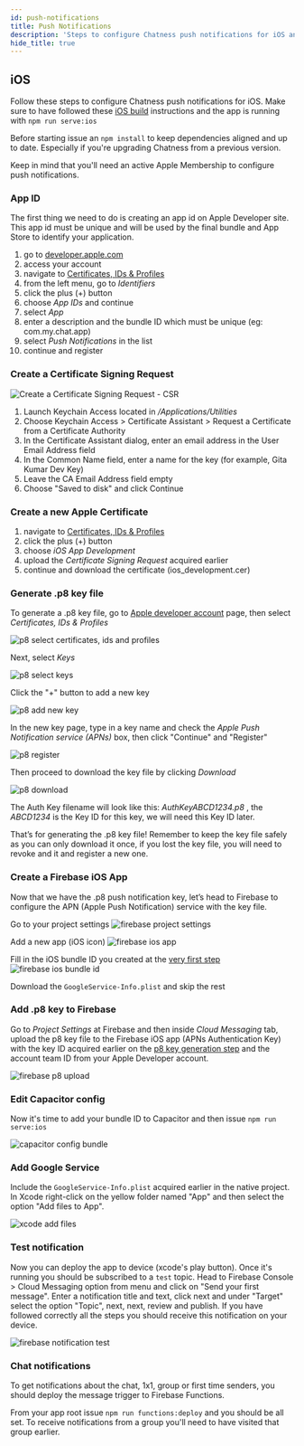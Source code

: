```yaml
---
id: push-notifications
title: Push Notifications
description: 'Steps to configure Chatness push notifications for iOS and Android'
hide_title: true
---
```


## iOS

Follow these steps to configure Chatness push notifications for iOS. Make sure to have followed these [iOS build](/dev/build-ios) instructions and the app is running with `npm run serve:ios`

Before starting issue an `npm install` to keep dependencies aligned and up to date. Especially if you're upgrading Chatness from a previous version.

Keep in mind that you'll need an active Apple Membership to configure push notifications.

### App ID

The first thing we need to do is creating an app id on Apple Developer site. This app id must be unique and will be used by the final bundle and App Store to identify your application.

1. go to [developer.apple.com](https://developer.apple.com/)
2. access your account
3. navigate to [Certificates, IDs & Profiles](https://developer.apple.com/account/resources/certificates/list)
4. from the left menu, go to _Identifiers_
5. click the plus (+) button
6. choose _App IDs_ and continue
7. select _App_
8. enter a description and the bundle ID which must be unique (eg: com.my.chat.app)
9. select _Push Notifications_ in the list
10. continue and register

### Create a Certificate Signing Request

![Create a Certificate Signing Request - CSR](/images/docs/create-csr.png)

1. Launch Keychain Access located in _/Applications/Utilities_
2. Choose Keychain Access > Certificate Assistant > Request a Certificate from a Certificate Authority
3. In the Certificate Assistant dialog, enter an email address in the User Email Address field
4. In the Common Name field, enter a name for the key (for example, Gita Kumar Dev Key)
5. Leave the CA Email Address field empty
6. Choose "Saved to disk" and click Continue

### Create a new Apple Certificate

1. navigate to [Certificates, IDs & Profiles](https://developer.apple.com/account/resources/certificates/list)
2. click the plus (+) button
3. choose _iOS App Development_
4. upload the _Certificate Signing Request_ acquired earlier
5. continue and download the certificate (ios_development.cer)

### Generate .p8 key file

To generate a .p8 key file, go to [Apple developer account](https://developer.apple.com/account) page, then select _Certificates, IDs & Profiles_

![p8 select certificates, ids and profiles](/images/docs/p8-overview.png)

Next, select _Keys_

![p8 select keys](/images/docs/p8-keys.png)

Click the "+" button to add a new key

![p8 add new key](/images/docs/p8-add.png)

In the new key page, type in a key name and check the _Apple Push Notification service (APNs)_ box, then click "Continue" and "Register"

![p8 register](/images/docs/p8-register.png)

Then proceed to download the key file by clicking _Download_

![p8 download](/images/docs/p8-download.png)

The Auth Key filename will look like this: _AuthKeyABCD1234.p8_ , the _ABCD1234_ is the Key ID for this key, we will need this Key ID later.

That’s for generating the .p8 key file! Remember to keep the key file safely as you can only download it once, if you lost the key file, you will need to revoke and it and register a new one.

### Create a Firebase iOS App

Now that we have the .p8 push notification key, let’s head to Firebase to configure the APN (Apple Push Notification) service with the key file.

Go to your project settings
![firebase project settings](/images/docs/firebase-project-settings.png)

Add a new app (iOS icon)
![firebase ios app](/images/docs/firebase-add-ios-app.png)

Fill in the iOS bundle ID you created at the [very first step](/dev/push-notifications#app-id)
![firebase ios bundle id](/images/docs/firebase-add-bundle-id.png)

Download the `GoogleService-Info.plist` and skip the rest

### Add .p8 key to Firebase

Go to _Project Settings_ at Firebase and then inside _Cloud Messaging_ tab, upload the p8 key file to the Firebase iOS app (APNs Authentication Key) with the key ID acquired earlier on the [p8 key generation step](/dev/push-notifications#generating-p8-key-file) and the account team ID from your Apple Developer account.

![firebase p8 upload](/images/docs/firebase-p8-upload.png)

### Edit Capacitor config

Now it's time to add your bundle ID to Capacitor and then issue `npm run serve:ios`

![capacitor config bundle](/images/docs/capacitor-config-bundle.png)

### Add Google Service

Include the `GoogleService-Info.plist` acquired earlier in the native project. In Xcode right-click on the yellow folder named "App" and then select the option "Add files to App".

![xcode add files](/images/docs/xcode-add-files.png)

### Test notification

Now you can deploy the app to device (xcode's play button). Once it's running you should be subscribed to a `test` topic. Head to Firebase Console > Cloud Messaging option from menu and click on "Send your first message". Enter a notification title and text, click next and under "Target" select the option "Topic", next, next, review and publish. If you have followed correctly all the steps you should receive this notification on your device.

![firebase notification test](/images/docs/firebase-notification-test.png)

### Chat notifications

To get notifications about the chat, 1x1, group or first time senders, you should deploy the message trigger to Firebase Functions.

From your app root issue `npm run functions:deploy` and you should be all set. To receive notifications from a group you'll need to have visited that group earlier.
